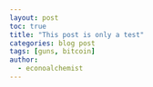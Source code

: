 ```yaml
---
layout: post
toc: true
title: "This post is only a test"
categories: blog post
tags: [guns, bitcoin]
author:
  - econoalchemist
---
```

